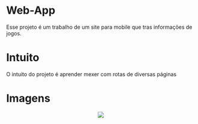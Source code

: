 # Web-App
Esse projeto é um trabalho de um site para mobile que tras informações de jogos.

# Intuito

O intuito do projeto é aprender mexer com rotas de diversas páginas

# Imagens

<div align='center'>
<img src='[https://github.com/Acquesta/Web-App/issues/1#issue-2283380664](https://github.com/Acquesta/Web-App/assets/81311825/3df79f5d-1287-4484-b38a-b62d7894bd94)'>
</div>
